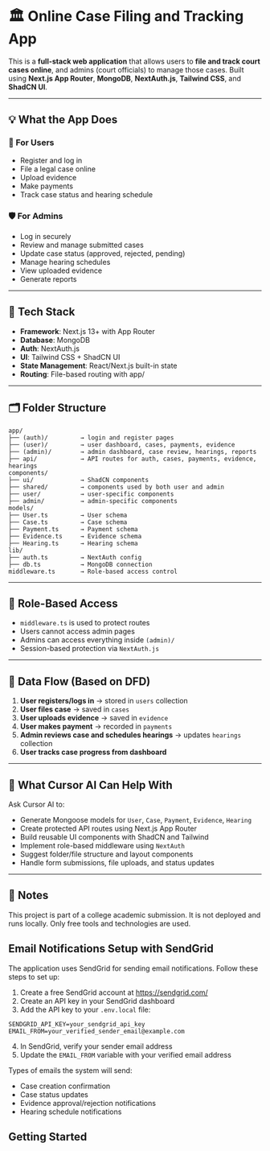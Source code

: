 # 🏛️ Online Case Filing and Tracking App

This is a **full-stack web application** that allows users to **file and track court cases online**, and admins (court officials) to manage those cases. Built using **Next.js App Router**, **MongoDB**, **NextAuth.js**, **Tailwind CSS**, and **ShadCN UI**.

---

## 💡 What the App Does

### 👥 For Users
- Register and log in
- File a legal case online
- Upload evidence
- Make payments
- Track case status and hearing schedule

### 🛡️ For Admins
- Log in securely
- Review and manage submitted cases
- Update case status (approved, rejected, pending)
- Manage hearing schedules
- View uploaded evidence
- Generate reports

---

## 🧱 Tech Stack

- **Framework**: Next.js 13+ with App Router
- **Database**: MongoDB
- **Auth**: NextAuth.js
- **UI**: Tailwind CSS + ShadCN UI
- **State Management**: React/Next.js built-in state
- **Routing**: File-based routing with app/

---

## 🗂️ Folder Structure

```
app/
├── (auth)/         → login and register pages
├── (user)/         → user dashboard, cases, payments, evidence
├── (admin)/        → admin dashboard, case review, hearings, reports
├── api/            → API routes for auth, cases, payments, evidence, hearings
components/
├── ui/             → ShadCN components
├── shared/         → components used by both user and admin
├── user/           → user-specific components
├── admin/          → admin-specific components
models/
├── User.ts         → User schema
├── Case.ts         → Case schema
├── Payment.ts      → Payment schema
├── Evidence.ts     → Evidence schema
├── Hearing.ts      → Hearing schema
lib/
├── auth.ts         → NextAuth config
├── db.ts           → MongoDB connection
middleware.ts       → Role-based access control
```

---

## 👮 Role-Based Access

- `middleware.ts` is used to protect routes
- Users cannot access admin pages
- Admins can access everything inside `(admin)/`
- Session-based protection via `NextAuth.js`

---

## 🧠 Data Flow (Based on DFD)

1. **User registers/logs in** → stored in `users` collection
2. **User files case** → saved in `cases`
3. **User uploads evidence** → saved in `evidence`
4. **User makes payment** → recorded in `payments`
5. **Admin reviews case and schedules hearings** → updates `hearings` collection
6. **User tracks case progress from dashboard**

---

## 🧰 What Cursor AI Can Help With

Ask Cursor AI to:
- Generate Mongoose models for `User`, `Case`, `Payment`, `Evidence`, `Hearing`
- Create protected API routes using Next.js App Router
- Build reusable UI components with ShadCN and Tailwind
- Implement role-based middleware using `NextAuth`
- Suggest folder/file structure and layout components
- Handle form submissions, file uploads, and status updates

---

## 📌 Notes

This project is part of a college academic submission. It is not deployed and runs locally. Only free tools and technologies are used.

## Email Notifications Setup with SendGrid

The application uses SendGrid for sending email notifications. Follow these steps to set up:

1. Create a free SendGrid account at https://sendgrid.com/
2. Create an API key in your SendGrid dashboard
3. Add the API key to your `.env.local` file:

```
SENDGRID_API_KEY=your_sendgrid_api_key
EMAIL_FROM=your_verified_sender_email@example.com
```

4. In SendGrid, verify your sender email address
5. Update the `EMAIL_FROM` variable with your verified email address

Types of emails the system will send:
- Case creation confirmation
- Case status updates
- Evidence approval/rejection notifications
- Hearing schedule notifications

## Getting Started
